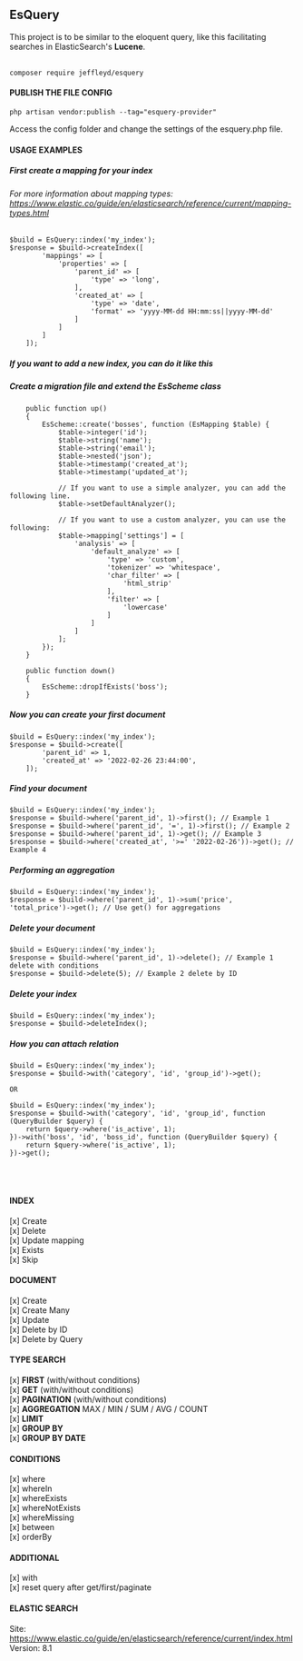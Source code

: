 ## EsQuery
This project is to be similar to the eloquent query, like this
facilitating searches in ElasticSearch's <strong>Lucene</strong>.
<br><br>

```
composer require jeffleyd/esquery
```

#### PUBLISH THE FILE CONFIG

```
php artisan vendor:publish --tag="esquery-provider"
```

Access the config folder and change the settings of the esquery.php file.

#### USAGE EXAMPLES
##### First create a mapping for your index
###### For more information about mapping types: https://www.elastic.co/guide/en/elasticsearch/reference/current/mapping-types.html

```
$build = EsQuery::index('my_index');
$response = $build->createIndex([
        'mappings' => [
            'properties' => [
                'parent_id' => [
                    'type' => 'long',
                ],
                'created_at' => [
                    'type' => 'date',
                    'format' => 'yyyy-MM-dd HH:mm:ss||yyyy-MM-dd'
                ]
            ]
        ]
    ]);
```

##### If you want to add a new index, you can do it like this
##### Create a migration file and extend the EsScheme class

```
    public function up()
    {
        EsScheme::create('bosses', function (EsMapping $table) {
            $table->integer('id');
            $table->string('name');
            $table->string('email');
            $table->nested('json');
            $table->timestamp('created_at');
            $table->timestamp('updated_at');
            
            // If you want to use a simple analyzer, you can add the following line.
            $table->setDefaultAnalyzer();

            // If you want to use a custom analyzer, you can use the following:
            $table->mapping['settings'] = [
                'analysis' => [
                    'default_analyze' => [
                        'type' => 'custom',
                        'tokenizer' => 'whitespace',
                        'char_filter' => [
                            'html_strip'
                        ],
                        'filter' => [
                            'lowercase'
                        ]
                    ]
                ]
            ];
        });
    }
    
    public function down()
    {
        EsScheme::dropIfExists('boss');
    }
```

##### Now you can create your first document

```
$build = EsQuery::index('my_index');
$response = $build->create([
        'parent_id' => 1,
        'created_at' => '2022-02-26 23:44:00',
    ]);
```

##### Find your document
```
$build = EsQuery::index('my_index');
$response = $build->where('parent_id', 1)->first(); // Example 1
$response = $build->where('parent_id', '=', 1)->first(); // Example 2
$response = $build->where('parent_id', 1)->get(); // Example 3
$response = $build->where('created_at', '>=' '2022-02-26'))->get(); // Example 4
```

##### Performing an aggregation
```
$build = EsQuery::index('my_index');
$response = $build->where('parent_id', 1)->sum('price', 'total_price')->get(); // Use get() for aggregations
```

##### Delete your document
```
$build = EsQuery::index('my_index');
$response = $build->where('parent_id', 1)->delete(); // Example 1 delete with conditions
$response = $build->delete(5); // Example 2 delete by ID
```

##### Delete your index
```
$build = EsQuery::index('my_index');
$response = $build->deleteIndex(); 
```

##### How you can attach relation
```
$build = EsQuery::index('my_index');
$response = $build->with('category', 'id', 'group_id')->get();

OR

$build = EsQuery::index('my_index');
$response = $build->with('category', 'id', 'group_id', function (QueryBuilder $query) {
    return $query->where('is_active', 1);
})->with('boss', 'id', 'boss_id', function (QueryBuilder $query) {
    return $query->where('is_active', 1);
})->get();
```

<br><br>
#### INDEX
[x] Create <br>
[x] Delete <br>
[x] Update mapping <br>
[x] Exists <br>
[x] Skip <br>

#### DOCUMENT
[x] Create <br>
[x] Create Many <br>
[x] Update <br>
[x] Delete by ID <br>
[x] Delete by Query <br>

#### TYPE SEARCH
[x] <strong>FIRST</strong> (with/without conditions) <br>
[x] <strong>GET</strong> (with/without conditions) <br>
[x] <strong>PAGINATION</strong> (with/without conditions) <br>
[x] <strong>AGGREGATION</strong> MAX / MIN / SUM / AVG / COUNT <br>
[x] <strong>LIMIT</strong><br>
[x] <strong>GROUP BY</strong><br>
[x] <strong>GROUP BY DATE</strong><br>

#### CONDITIONS
[x] where <br>
[x] whereIn <br>
[x] whereExists <br>
[x] whereNotExists <br>
[x] whereMissing <br>
[x] between <br>
[x] orderBy <br>

#### ADDITIONAL
[x] with <br>
[x] reset query after get/first/paginate <br>

#### ELASTIC SEARCH
Site: https://www.elastic.co/guide/en/elasticsearch/reference/current/index.html
<br>Version: 8.1
